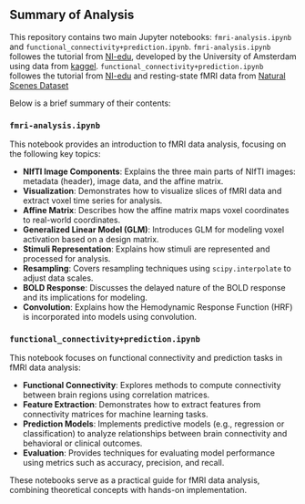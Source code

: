 

## Summary of Analysis

This repository contains two main Jupyter notebooks: `fmri-analysis.ipynb` and `functional_connectivity+prediction.ipynb`.
`fmri-analysis.ipynb` followes the tutorial from [NI-edu]((https://lukas-snoek.com/NI-edu/index.html)), developed by the University of Amsterdam using data from [kaggel](https://www.kaggle.com/datasets/mathurinache/3t-fmri-dataset/data). `functional_connectivity+prediction.ipynb` followes the tutorial from [NI-edu](https://nilearn.github.io/dev/auto_examples/03_connectivity/plot_group_level_connectivity.html) and resting-state fMRI data from [Natural Scenes Dataset](https://naturalscenesdataset.org/)

Below is a brief summary of their contents:

### `fmri-analysis.ipynb`
This notebook provides an introduction to fMRI data analysis, focusing on the following key topics:
- **NIfTI Image Components**: Explains the three main parts of NIfTI images: metadata (header), image data, and the affine matrix.
- **Visualization**: Demonstrates how to visualize slices of fMRI data and extract voxel time series for analysis.
- **Affine Matrix**: Describes how the affine matrix maps voxel coordinates to real-world coordinates.
- **Generalized Linear Model (GLM)**: Introduces GLM for modeling voxel activation based on a design matrix.
- **Stimuli Representation**: Explains how stimuli are represented and processed for analysis.
- **Resampling**: Covers resampling techniques using `scipy.interpolate` to adjust data scales.
- **BOLD Response**: Discusses the delayed nature of the BOLD response and its implications for modeling.
- **Convolution**: Explains how the Hemodynamic Response Function (HRF) is incorporated into models using convolution.

### `functional_connectivity+prediction.ipynb`
This notebook focuses on functional connectivity and prediction tasks in fMRI data analysis:
- **Functional Connectivity**: Explores methods to compute connectivity between brain regions using correlation matrices.
- **Feature Extraction**: Demonstrates how to extract features from connectivity matrices for machine learning tasks.
- **Prediction Models**: Implements predictive models (e.g., regression or classification) to analyze relationships between brain connectivity and behavioral or clinical outcomes.
- **Evaluation**: Provides techniques for evaluating model performance using metrics such as accuracy, precision, and recall.

These notebooks serve as a practical guide for fMRI data analysis, combining theoretical concepts with hands-on implementation.
